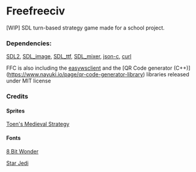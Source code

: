 # Freefreeciv
[WIP] SDL turn-based strategy game made for a school project.

### Dependencies:

[SDL2](https://www.libsdl.org/),
[SDL_image](https://www.libsdl.org/projects/SDL_image/),
[SDL_ttf](https://www.libsdl.org/projects/SDL_ttf/),
[SDL_mixer](https://www.libsdl.org/projects/SDL_mixer/),
[json-c](https://github.com/json-c/json-c),
[curl](https://curl.haxx.se/)

FFC is also including the [easywsclient](https://github.com/dhbaird/easywsclient) and the [QR Code generator (C++)] (https://www.nayuki.io/page/qr-code-generator-library) libraries released under MIT license

### Credits
#### Sprites
[Toen's Medieval Strategy](https://toen.itch.io/toens-medieval-strategy)
#### Fonts
[8 Bit Wonder](https://www.dafont.com/fr/8bit-wonder.font)

[Star Jedi](https://www.dafont.com/fr/star-jedi.font)
